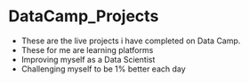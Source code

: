 # DataCamp_Projects
- These are the live projects i have completed on Data Camp.
- These for me are learning platforms
- Improving myself as a Data Scientist
- Challenging myself to be 1% better each day
